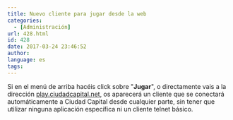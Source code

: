 ```yaml
---
title: Nuevo cliente para jugar desde la web
categories:
  - [Administración]
url: 428.html
id: 428
date: 2017-03-24 23:46:52
author:
language: es
tags:
---
```


Si en el menú de arriba hacéis click sobre "**Jugar**", o directamente vais a la dirección [play.ciudadcapital.net](http://play.ciudadcapital.net), os aparecerá un cliente que se conectará automáticamente a Ciudad Capital desde cualquier parte, sin tener que utilizar ninguna aplicación específica ni un cliente telnet básico.